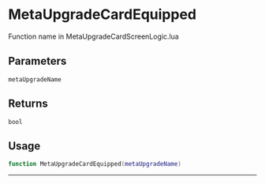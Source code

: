 # MetaUpgradeCardEquipped
Function name in MetaUpgradeCardScreenLogic.lua
## Parameters
`metaUpgradeName`
## Returns
`bool`
## Usage
```lua
function MetaUpgradeCardEquipped(metaUpgradeName)
```
---
